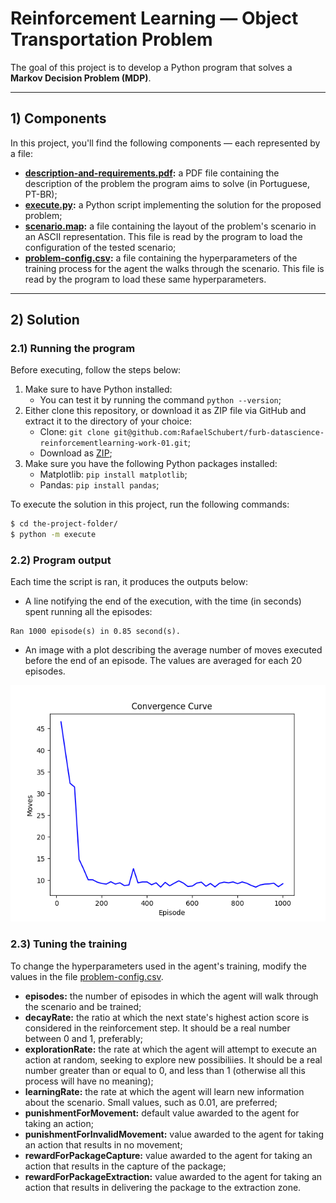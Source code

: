 # Reinforcement Learning — Object Transportation Problem

The goal of this project is to develop a Python program that solves a **Markov Decision Problem (MDP)**.

-----

## 1) Components

In this project, you'll find the following components — each represented by a file:

- **[description-and-requirements.pdf](./description-and-requirements.pdf):** a PDF file containing the description of the problem the program aims to solve (in Portuguese, PT-BR);
- **[execute.py](./execute.py):** a Python script implementing the solution for the proposed problem;
- **[scenario.map](./scenario.map):** a file containing the layout of the problem's scenario in an ASCII representation. This file is read by the program to load the configuration of the tested scenario;
- **[problem-config.csv](./problem-config.csv):** a file containing the hyperparameters of the training process for the agent the walks through the scenario. This file is read by the program to load these same hyperparameters.

-----

## 2) Solution

### 2.1) Running the program

Before executing, follow the steps below:

1. Make sure to have Python installed:
   - You can test it by running the command `python --version`;
2. Either clone this repository, or download it as ZIP file via GitHub and extract it to the directory of your choice:
   - Clone: `git clone git@github.com:RafaelSchubert/furb-datascience-reinforcementlearning-work-01.git`;
   - Download as [ZIP](https://github.com/RafaelSchubert/furb-datascience-reinforcementlearning-work-01/archive/refs/heads/main.zip);
3. Make sure you have the following Python packages installed:
   - Matplotlib: `pip install matplotlib`;
   - Pandas: `pip install pandas`;

To execute the solution in this project, run the following commands:

```sh
$ cd the-project-folder/
$ python -m execute
```

### 2.2) Program output

Each time the script is ran, it produces the outputs below:

- A line notifying the end of the execution, with the time (in seconds) spent running all the episodes:

```
Ran 1000 episode(s) in 0.85 second(s).
```

- An image with a plot describing the average number of moves executed before the end of an episode. The values are averaged for each 20 episodes.

![Example of outputed graph.](./example-output-graph.png)

### 2.3) Tuning the training

To change the hyperparameters used in the agent's training, modify the values in the file [problem-config.csv](./problem-config.csv).

- **episodes:** the number of episodes in which the agent will walk through the scenario and be trained;
- **decayRate:** the ratio at which the next state's highest action score is considered in the reinforcement step. It should be a real number between 0 and 1, preferably;
- **explorationRate:** the rate at which the agent will attempt to execute an action at random, seeking to explore new possibiliies. It should be a real number greater than or equal to 0, and less than 1 (otherwise all this process will have no meaning);
- **learningRate:** the rate at which the agent will learn new information about the scenario. Small values, such as 0.01, are preferred;
- **punishmentForMovement:** default value awarded to the agent for taking an action;
- **punishmentForInvalidMovement:** value awarded to the agent for taking an action that results in no movement;
- **rewardForPackageCapture:** value awarded to the agent for taking an action that results in the capture of the package;
- **rewardForPackageExtraction:** value awarded to the agent for taking an action that results in delivering the package to the extraction zone.

